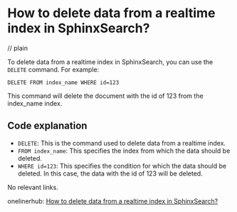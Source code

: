 # How to delete data from a realtime index in SphinxSearch?
// plain

To delete data from a realtime index in SphinxSearch, you can use the `DELETE` command. For example:
```
DELETE FROM index_name WHERE id=123
```
This command will delete the document with the id of 123 from the index_name index.

## Code explanation

- `DELETE`: This is the command used to delete data from a realtime index.
- `FROM index_name`: This specifies the index from which the data should be deleted.
- `WHERE id=123`: This specifies the condition for which the data should be deleted. In this case, the data with the id of 123 will be deleted.

No relevant links.

onelinerhub: [How to delete data from a realtime index in SphinxSearch?](https://onelinerhub.com/sphinx-search/how-to-delete-data-from-a-realtime-index-in-sphinxsearch)
